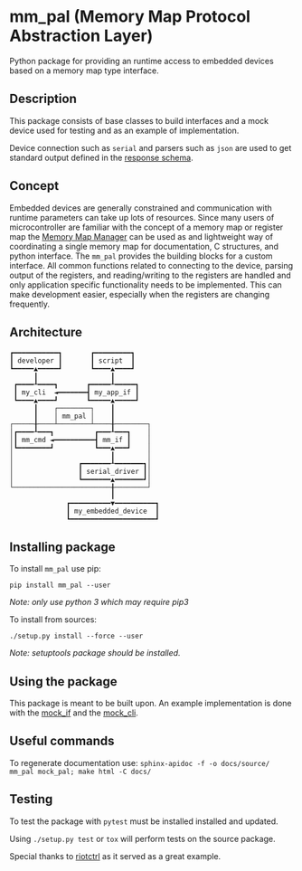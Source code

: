 # mm_pal (Memory Map Protocol Abstraction Layer)

Python package for providing an runtime access to embedded devices based
on a memory map type interface.

## Description

This package consists of base classes to build interfaces and a mock
device used for testing and as an example of implementation.

Device connection such as `serial` and parsers such as `json` are used to get
standard output defined in the
[response schema](mm_pal/schemas/response_schema.json).

## Concept

Embedded devices are generally constrained and communication with
runtime parameters can take up lots of resources. Since many users of
microcontroller are familiar with the concept of a memory map or
register map the [Memory Map
Manager](https://github.com/riot-appstore/memory_map_manager) can be
used as and lightweight way of coordinating a single memory map for
documentation, C structures, and python interface. The `mm_pal` provides
the building blocks for a custom interface. All common functions related
to connecting to the device, parsing output of the registers, and
reading/writing to the registers are handled and only application
specific functionality needs to be implemented. This can make
development easier, especially when the registers are changing
frequently.

## Architecture

```
┏━━━━━━━━━━━┓       ┏━━━━━━━━━┓
┃ developer ┃       ┃ script  ┃
┗━━━━━▲━━━━━┛       ┗━━━━▲━━━━┛
      ┃                  ┃
 ┏━━━━┸━━━━┓       ┏━━━━━┸━━━━━┓
 ┃ my_cli  ◄━━━━━━━┫ my_app_if ┃
 ┗━━━━▲━━━━┛       ┗━━━━━▲━━━━━┛
      ┃    ┌────────┐    ┃
      ┃    │ mm_pal │    ┃
┌─────╂────┴────────┴────╂────────┐
│┏━━━━┸━━━┓          ┏━━━┸━━━┓    │
│┃ mm_cmd ◄━━━━━━━━━━┫ mm_if ┃    │
│┗━━━━━━━━┛          ┗━━━▲━━━┛    │
│                        ┃        │
│                ┏━━━━━━━┸━━━━━━━┓│
│                ┃ serial_driver ┃│
│                ┗━━━━━━━▲━━━━━━━┛│
└────────────────────────╂────────┘
                         ┃
              ┏━━━━━━━━━━▼━━━━━━━━━━┓
              ┃ my_embedded_device  ┃
              ┗━━━━━━━━━━━━━━━━━━━━━┛
```

## Installing package

To install `mm_pal` use pip:

`pip install mm_pal --user`

_Note: only use python 3 which may require pip3_


To install from sources:

`./setup.py install --force --user`


_Note: setuptools package should be installed._

## Using the package

This package is meant to be built upon. An example implementation is done with
the [mock_if](mock_pal/mock_if.py) and the [mock_cli](mock_pal/mock_cli.py).

## Useful commands

To regenerate documentation use:
`sphinx-apidoc -f -o docs/source/ mm_pal mock_pal; make html -C docs/`

## Testing

To test the package with `pytest` must be installed installed and updated.

Using `./setup.py test` or `tox` will perform tests on the
source package.

Special thanks to [riotctrl](https://github.com/RIOT-OS/riotctrl) as it served as a great example.